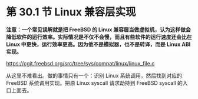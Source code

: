 # 第 30.1 节 Linux 兼容层实现

**注意：一个常见误解就是把 FreeBSD 的 Linux 兼容层当做虚拟机，认为这样做会降低软件的运行效率。实际情况是不仅不会慢，而且有些软件的运行速度还会比在 Linux 中更快，运行效率更高。因为他不是模拟器，也不是转译，而是 Linux ABI 实现。**

<https://cgit.freebsd.org/src/tree/sys/compat/linux/linux_file.c>

从这里不难看出。做的事情只有一个：识别 Linux 系统调用，然后找到对应的 FreeBSD 系统调用实现。把原 Linux syscall 请求劫持到 FreeBSD syscall 的入口上面去。